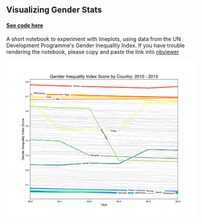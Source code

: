 ## Visualizing Gender Stats


#### [See code here](gender_inequality_stats.ipynb)


A short notebook to experiment with lineplots, using data from the UN Development Programme's Gender Inequality Index. 
If you have trouble rendering the notebook, please copy and paste the link into [nbviewer](https://nbviewer.jupyter.org/)

![GII from 2010 - 2015](data_and_images/gii_plot.png)


